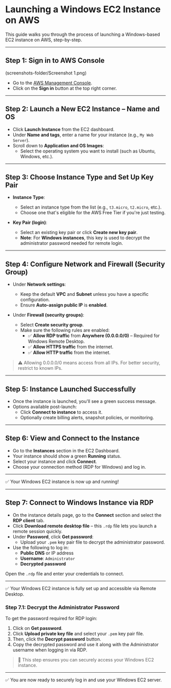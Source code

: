 

# Launching a Windows EC2 Instance on AWS

This guide walks you through the process of launching a Windows-based EC2 instance on AWS, step-by-step.

---

## Step 1: Sign in to AWS Console

(screenshots-folder/Screenshot 1.png)

- Go to the [AWS Management Console](https://aws.amazon.com/console/).
- Click on the **Sign in** button at the top right corner.

---

## Step 2: Launch a New EC2 Instance – Name and OS

- Click **Launch Instance** from the EC2 dashboard.
- Under **Name and tags**, enter a name for your instance (e.g., `My Web Server`).
- Scroll down to **Application and OS Images**:
  - Select the operating system you want to install (such as Ubuntu, Windows, etc.).

---

## Step 3: Choose Instance Type and Set Up Key Pair

- **Instance Type**:  
  - Select an instance type from the list (e.g., `t3.micro`, `t2.micro`, etc.).  
  - Choose one that's eligible for the AWS Free Tier if you're just testing.

- **Key Pair (login)**:  
  - Select an existing key pair or click **Create new key pair**.
  - **Note**: For **Windows instances**, this key is used to decrypt the administrator password needed for remote login.

---

## Step 4: Configure Network and Firewall (Security Group)

- Under **Network settings**:
  - Keep the default **VPC** and **Subnet** unless you have a specific configuration.
  - Ensure **Auto-assign public IP** is **enabled**.

- Under **Firewall (security groups)**:
  - Select **Create security group**.
  - Make sure the following rules are enabled:
    - ✅ **Allow RDP traffic** from **Anywhere (0.0.0.0/0)** – Required for Windows Remote Desktop.
    - ✅ **Allow HTTPS traffic** from the internet.
    - ✅ **Allow HTTP traffic** from the internet.

> ⚠️ Allowing 0.0.0.0/0 means access from all IPs. For better security, restrict to known IPs.

---

## Step 5: Instance Launched Successfully

- Once the instance is launched, you'll see a green success message.
- Options available post-launch:
  - Click **Connect to instance** to access it.
  - Optionally create billing alerts, snapshot policies, or monitoring.

---

## Step 6: View and Connect to the Instance

- Go to the **Instances** section in the EC2 Dashboard.
- Your instance should show a green **Running** status.
- Select your instance and click **Connect**.
- Choose your connection method (RDP for Windows) and log in.

---

✅ Your Windows EC2 instance is now up and running!


---

## Step 7: Connect to Windows Instance via RDP

- On the instance details page, go to the **Connect** section and select the **RDP client** tab.
- Click **Download remote desktop file** – this `.rdp` file lets you launch a remote session quickly.
- Under **Password**, click **Get password**:
  - Upload your `.pem` key pair file to decrypt the administrator password.
- Use the following to log in:
  - **Public DNS** or IP address
  - **Username**: `Administrator`
  - **Decrypted password**

Open the `.rdp` file and enter your credentials to connect.

---

✅ Your Windows EC2 instance is fully set up and accessible via Remote Desktop.


### Step 7.1: Decrypt the Administrator Password

To get the password required for RDP login:

1. Click on **Get password**.
2. Click **Upload private key file** and select your `.pem` key pair file.
3. Then, click the **Decrypt password** button.
4. Copy the decrypted password and use it along with the Administrator username when logging in via RDP.

> 🔐 This step ensures you can securely access your Windows EC2 instance.

---

✅ You are now ready to securely log in and use your Windows EC2 server.
